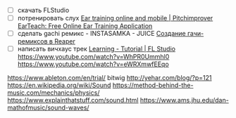 - [ ]  скачать FLStudio
- [ ]  потренировать слух
    [Ear training online and mobile | Pitchimprover](http://pitchimprover.com/index.php?type=Relative)
    [EarTeach: Free Online Ear Training Application](http://www.earteach.com/app/)
- [ ]  сделать gachi ремикс - INSTASAMKA - JUICE
    [Создание гачи-ремиксов в Reaper](https://vk.com/@pantsmusic-sozdanie-gachi-remiksov-v-reaper)
- [ ]  написать вичхаус трек
    [Learning - Tutorial | FL Studio](https://www.image-line.com/fl-studio-learning/)
    https://www.youtube.com/watch?v=WhPR0Ummhl0
    https://www.youtube.com/watch?v=eWRXmwfEEqo

https://www.ableton.com/en/trial/
bitwig
http://yehar.com/blog/?p=121
https://en.wikipedia.org/wiki/Sound
https://method-behind-the-music.com/mechanics/physics/
https://www.explainthatstuff.com/sound.html
https://www.ams.jhu.edu/dan-mathofmusic/sound-waves/
